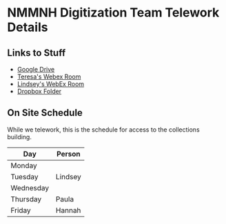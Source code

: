 # NMMNH Digitization Team Telework Details

## Links to Stuff

* [Google Drive](https://drive.google.com/drive/folders/1Fol3x_1L2UOc0PoMQKS7ldOrofJACL09)
* [Teresa's Webex Room](https://meetingsamer.webex.com/meet/teresa.mayfield-mey)
* [Lindsey's WebEx Room](https://lindseyfrederick.my.webex.com/lindseyfrederick)
* [Dropbox Folder](https://www.dropbox.com/sh/8zugvi63twzqx78/AACQ00eshy08aj6kRLv2UZvya?dl=0)

## On Site Schedule

While we telework, this is the schedule for access to the collections building.

Day | Person
--- | ---
Monday | 
Tuesday | Lindsey
Wednesday | 
Thursday | Paula
Friday | Hannah
